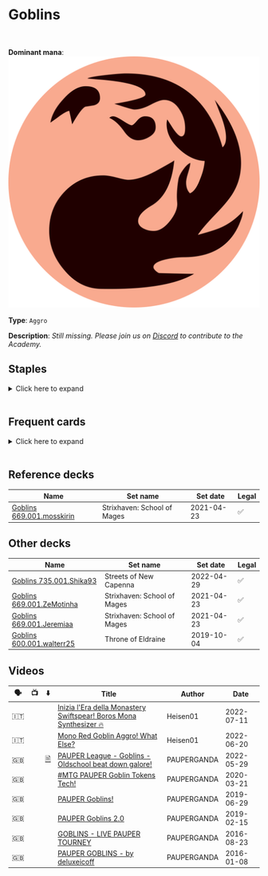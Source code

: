 <!-- This page is automatically generated by Myr: do not update it manually. -->
<!-- Changes directly applied here will be lost. -->
<!-- If you plan to update this page, please update the template at https://github.com/Pauperformance/pauperformance-bot -->
<!-- Templates can be found under pauperformance-bot/resources/templates/ -->
# Goblins
<br/>


**Dominant mana**: <img src="../resources/images/mana/R.png" class="dominant-mana-icon"/>

**Type**: `Aggro`

**Description**: _Still missing. Please join us on [Discord](https://discord.gg/fYQbpjjkQ3) to contribute to the Academy._


## **Staples**

<details>
  <summary>Click here to expand</summary>
<a href="https://scryfall.com/card/zen/125/goblin-bushwhacker"><img src="https://cards.scryfall.io/normal/front/4/0/4085a5bf-a71b-4c73-9b39-0dcc328fe11b.jpg" class="archetype-card rounded-image"/></a>
<a href="https://scryfall.com/card/evg/38/goblin-cohort"><img src="https://cards.scryfall.io/normal/front/f/a/faa652d7-16d3-400f-9ba4-7ba8078d4a08.jpg" class="archetype-card rounded-image"/></a>
<a href="https://scryfall.com/card/evg/41/goblin-sledder"><img src="https://cards.scryfall.io/normal/front/1/2/12af10e9-19b7-4177-b556-a446f2788da7.jpg" class="archetype-card rounded-image"/></a>
<a href="https://scryfall.com/card/clu/141/lightning-bolt"><img src="https://cards.scryfall.io/normal/front/7/7/77c6fa74-5543-42ac-9ead-0e890b188e99.jpg" class="archetype-card rounded-image"/></a>
<a href="https://scryfall.com/card/tpr/143/mogg-conscripts"><img src="https://cards.scryfall.io/normal/front/c/6/c67c26d7-f752-40a5-b79e-1f4c531cbef5.jpg" class="archetype-card rounded-image"/></a>
<a href="https://scryfall.com/card/tmp/191/mogg-raider"><img src="https://cards.scryfall.io/normal/front/9/4/94e9cc0a-c210-4525-8c7f-9c6306cc21b0.jpg" class="archetype-card rounded-image"/></a>
<a href="https://scryfall.com/card/dmr/131/mogg-war-marshal"><img src="https://cards.scryfall.io/normal/front/a/7/a7f7f39c-94a0-4ccb-b658-23095ada4005.jpg" class="archetype-card rounded-image"/></a>
<a href="https://scryfall.com/card/clb/463/mountain"><img src="https://c1.scryfall.com/file/scryfall-cards/normal/front/0/a/0ab63e49-0869-4c7c-a033-d8e50032dd13.jpg" class="archetype-card rounded-image"/></a>
</details><br/>



## **Frequent cards**

<details>
  <summary>Click here to expand</summary>
<a href="https://scryfall.com/card/dmr/113/chain-lightning"><img src="https://cards.scryfall.io/normal/front/2/1/2105a0d9-ea2e-4ffc-be08-424b5617205d.jpg" class="archetype-card rounded-image"/></a>
<a href="https://scryfall.com/card/me2/123/death-spark"><img src="https://c1.scryfall.com/file/scryfall-cards/normal/front/7/7/778d3497-2067-4d61-a322-5efb776dbaf1.jpg" class="archetype-card rounded-image"/></a>
<a href="https://scryfall.com/card/ema/142/pyroblast"><img src="https://cards.scryfall.io/normal/front/b/0/b029eb9a-dd7a-40c2-96c4-0063d9cc002c.jpg" class="archetype-card rounded-image"/></a>
<a href="https://scryfall.com/card/ons/235/sparksmith"><img src="https://cards.scryfall.io/normal/front/1/5/15a4460d-3fe8-4b1f-9990-0a19c3345367.jpg" class="archetype-card rounded-image"/></a>
</details><br/>



## **Reference decks**

| Name | Set name | Set date | Legal |
| -----| -------- | -------- | ----- |
| [Goblins 669.001.mosskirin](https://www.mtggoldfish.com/deck/4624419) | Strixhaven: School of Mages | 2021-04-23 | ✅ |




## **Other decks**

| Name | Set name | Set date | Legal |
| -----| -------- | -------- | ----- |
| [Goblins 735.001.Shika93](https://www.mtggoldfish.com/deck/4851294) | Streets of New Capenna | 2022-04-29 | ✅ |
| [Goblins 669.001.ZeMotinha](https://www.mtggoldfish.com/deck/4351140) | Strixhaven: School of Mages | 2021-04-23 | ✅ |
| [Goblins 669.001.Jeremiaa](https://www.mtggoldfish.com/deck/4351139) | Strixhaven: School of Mages | 2021-04-23 | ✅ |
| [Goblins 600.001.walterr25](https://www.mtggoldfish.com/deck/4351073) | Throne of Eldraine | 2019-10-04 | ✅ |




## **Videos**

| 🗣️ | 📺 | ⬇️ | Title | Author | Date |
| -- | -- | -- | ---- | ------ | ---- |
| 🇮🇹 | <i class="fa-brands fa-youtube"></i> |  | <a href="https://www.youtube.com/watch?v=Lp-Pgsx-3HA" target="_blank">Inizia l'Era della Monastery Swiftspear! Boros Mona Synthesizer 🔥</a> | Heisen01 | 2022-07-11   |
| 🇮🇹 | <i class="fa-brands fa-youtube"></i> |  | <a href="https://www.youtube.com/watch?v=uZw0IijkXYM" target="_blank">Mono Red Goblin Aggro! What Else?</a> | Heisen01 | 2022-06-20   |
| 🇬🇧 | <i class="fa-brands fa-youtube"></i> | <a href="https://www.mtggoldfish.com/deck/4851294" target="_blank">🗎</a> | <a href="https://www.youtube.com/watch?v=uyUIaPjSXLw" target="_blank">PAUPER League - Goblins - Oldschool beat down galore!</a> | PAUPERGANDA | 2022-05-29   |
| 🇬🇧 | <i class="fa-brands fa-youtube"></i> |  | <a href="https://www.youtube.com/watch?v=EBe-zxsQICc" target="_blank">#MTG PAUPER Goblin Tokens Tech!</a> | PAUPERGANDA | 2020-03-21   |
| 🇬🇧 | <i class="fa-brands fa-youtube"></i> |  | <a href="https://www.youtube.com/watch?v=a1sh-B9K6Hg" target="_blank">PAUPER Goblins!</a> | PAUPERGANDA | 2019-06-29   |
| 🇬🇧 | <i class="fa-brands fa-youtube"></i> |  | <a href="https://www.youtube.com/watch?v=WCVgdfJw_lI" target="_blank">PAUPER Goblins 2.0</a> | PAUPERGANDA | 2019-02-15   |
| 🇬🇧 | <i class="fa-brands fa-youtube"></i> |  | <a href="https://www.youtube.com/watch?v=By8BgMi1d-0" target="_blank">GOBLINS - LIVE PAUPER TOURNEY</a> | PAUPERGANDA | 2016-08-23   |
| 🇬🇧 | <i class="fa-brands fa-youtube"></i> |  | <a href="https://www.youtube.com/watch?v=ahgZaV42xUY" target="_blank">PAUPER GOBLINS - by deluxeicoff</a> | PAUPERGANDA | 2016-01-08   |



